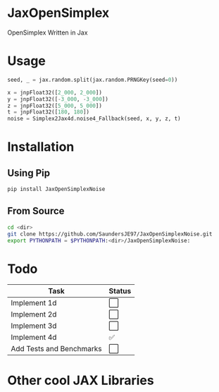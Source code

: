 # JaxOpenSimplex
OpenSimplex Written in Jax

# Usage
```python
seed, _ = jax.random.split(jax.random.PRNGKey(seed=0))

x = jnpFloat32([2_000, 2_000])
y = jnpFloat32([-3_000, -3_000])
z = jnpFloat32([5_000, 5_000])
t = jnpFloat32([180, 180])
noise = Simplex2Jax4d.noise4_Fallback(seed, x, y, z, t)
```

# Installation
## Using Pip
```bash
pip install JaxOpenSimplexNoise
```
## From Source
```bash
cd <dir>
git clone https://github.com/SaundersJE97/JaxOpenSimplexNoise.git
export PYTHONPATH = $PYTHONPATH:<dir>/JaxOpenSimplexNoise:
```

# Todo
| Task                          | Status |
|-------------------------------|--------|
| Implement 1d                  | ⬜ |
| Implement 2d                  | ⬜ |
| Implement 3d                  | ⬜ |
| Implement 4d                  | ✅ |
| Add Tests and Benchmarks      | ⬜ |

# Other cool JAX Libraries
